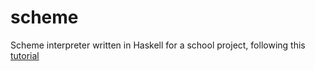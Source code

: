 # scheme
Scheme interpreter written in Haskell for a school project, following this [tutorial](https://en.wikibooks.org/wiki/Write_Yourself_a_Scheme_in_48_Hours)
